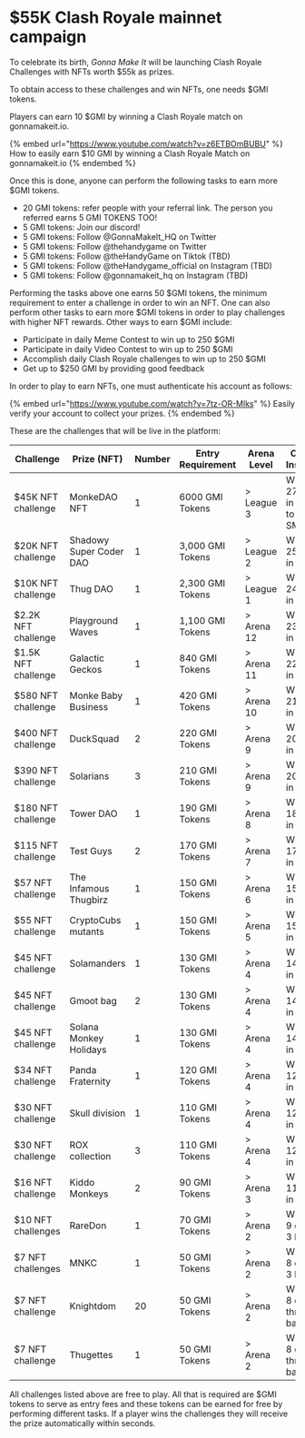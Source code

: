 # $55K Clash Royale mainnet campaign

To celebrate its birth, _Gonna Make It_ will be launching Clash Royale Challenges with NFTs worth $55k as prizes.&#x20;

To obtain access to these challenges and win NFTs, one needs $GMI tokens.&#x20;

Players can earn 10 $GMI by winning a Clash Royale match on gonnamakeit.io.&#x20;

{% embed url="https://www.youtube.com/watch?v=z6ETBOmBUBU" %}
How to easily earn $10 GMI by winning a Clash Royale Match on gonnamakeit.io
{% endembed %}

Once this is done, anyone can perform the following tasks to earn more $GMI tokens.&#x20;

* 20 GMI tokens: refer people with your referral link. The person you referred earns 5 GMI TOKENS TOO!&#x20;
* 5 GMI tokens: Join our discord!
* 5 GMI tokens: Follow @GonnaMakeIt\_HQ on Twitter&#x20;
* 5 GMI tokens: Follow @thehandygame on Twitter&#x20;
* 5 GMI tokens: Follow @theHandyGame on Tiktok (TBD)
* 5 GMI tokens: Follow @theHandygame\_official on Instagram (TBD)
* 5 GMI tokens: Follow @gonnamakeit\_hq on Instagram (TBD)

Performing the tasks above one earns 50 $GMI tokens, the minimum requirement to enter a challenge in order to win an NFT. One can also perform other tasks to earn more $GMI tokens in order to play challenges with higher NFT rewards. Other ways to earn $GMI include:

* Participate in daily Meme Contest to win up to 250 $GMI&#x20;
* Participate in daily Video Contest to win up to 250 $GMI&#x20;
* Accomplish daily Clash Royale challenges to win up to 250 $GMI
* Get up to $250 GMI by providing good feedback

In order to play to earn NFTs, one must authenticate his account as follows:

{% embed url="https://www.youtube.com/watch?v=7tz-OR-Mlks" %}
Easily verify your account to collect your prizes.
{% endembed %}

These are the challenges that will be live in the platform:

| Challenge           | Prize (NFT)             | Number | Entry Requirement | Arena Level | Challenge Instructions                               |
| ------------------- | ----------------------- | ------ | ----------------- | ----------- | ---------------------------------------------------- |
| $45K NFT challenge  | MonkeDAO NFT            | 1      | 6000 GMI Tokens   | > League 3  | Win at least 27 crowns in 9 battles to earn this SMB |
| $20K NFT challenge  | Shadowy Super Coder DAO | 1      | 3,000 GMI Tokens  | > League 2  | Win at least 25 crowns in 9 battles                  |
| $10K NFT challenge  | Thug DAO                | 1      | 2,300 GMI Tokens  | > League 1  | Win at least 24 crowns in 8 battles                  |
| $2.2K NFT challenge | Playground Waves        | 1      | 1,100 GMI Tokens  | > Arena 12  | Win at least 23 crowns in 8 battles                  |
| $1.5K NFT challenge | Galactic Geckos         | 1      | 840 GMI Tokens    | > Arena 11  | Win at least 22 crowns in 8 battles                  |
| $580 NFT challenge  | Monke Baby Business     | 1      | 420 GMI Tokens    | > Arena 10  | Win at least 21 crowns in 7 battles                  |
| $400 NFT challenge  | DuckSquad               | 2      | 220 GMI Tokens    | > Arena 9   | Win at least 20 crowns in 7 battles                  |
| $390 NFT challenge  | Solarians               | 3      | 210 GMI Tokens    | > Arena 9   | Win at least 20 crowns in 7 battles                  |
| $180 NFT challenge  | Tower DAO               | 1      | 190 GMI Tokens    | > Arena 8   | Win at least 18 crowns in 6 battles                  |
| $115 NFT challenge  | Test Guys               | 2      | 170 GMI Tokens    | > Arena 7   | Win at least 17 crowns in 6 battles                  |
| $57 NFT challenge   | The Infamous Thugbirz   | 1      | 150 GMI Tokens    | > Arena 6   | Win at least 15 crowns in 5 battles                  |
| $55 NFT challenge   | CryptoCubs mutants      | 1      | 150 GMI Tokens    | > Arena 5   | Win at least 15 crowns in 5 battles                  |
| $45 NFT challenge   | Solamanders             | 1      | 130 GMI Tokens    | > Arena 4   | Win at least 14 crowns in 5 battles                  |
| $45 NFT challenge   | Gmoot bag               | 2      | 130 GMI Tokens    | > Arena 4   | Win at least 14 crowns in 5 battles                  |
| $45 NFT challenge   | Solana Monkey Holidays  | 1      | 130 GMI Tokens    | > Arena 4   | Win at least 14 crowns in 5 battles                  |
| $34 NFT challenge   | Panda Fraternity        | 1      | 120 GMI Tokens    | > Arena 4   | Win at least 12 crowns in 4 battles                  |
| $30 NFT challenge   | Skull division          | 1      | 110 GMI Tokens    | > Arena 4   | Win at least 12 crowns in 4 battles                  |
| $30 NFT challenge   | ROX collection          | 3      | 110 GMI Tokens    | > Arena 4   | Win at least 12 crowns in 4 battles                  |
| $16 NFT challenge   | Kiddo Monkeys           | 2      | 90 GMI Tokens     | > Arena 3   | Win at least 11 crowns in 4 battles                  |
| $10 NFT challenges  | RareDon                 | 1      | 70 GMI Tokens     | > Arena 2   | Win at least 9 crowns in 3 battles                   |
| $7 NFT challenges   | MNKC                    | 1      | 50 GMI Tokens     | > Arena 2   | Win at least 8 crowns in 3 battles                   |
| $7 NFT challenge    | Knightdom               | 20     | 50 GMI Tokens     | > Arena 2   | Win at least 8 crowns in three battles               |
| $7 NFT challenge    | Thugettes               | 1      | 50 GMI Tokens     | > Arena 2   | Win at least 8 crowns in three battles               |

All challenges listed above are free to play. All that is required are $GMI tokens to serve as entry fees and these tokens can be earned for free by performing different tasks. If a player wins the challenges they will receive the prize automatically within seconds.
